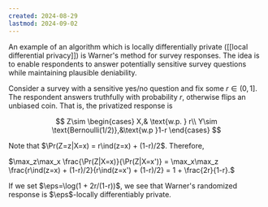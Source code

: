 ```yaml
---
created: 2024-08-29
lastmod: 2024-09-02
---
```


An example of an algorithm which is locally differentially private ([[local differential privacy]]) is Warner's method for survey responses. The idea is to enable respondents to answer potentially sensitive survey questions while maintaining plausible deniability. 

Consider a survey with a sensitive yes/no question and fix some $r\in(0,1]$. The respondent answers truthfully with probability $r$, otherwise flips an unbiased coin. That is, the privatized response is 

$$
Z\sim \begin{cases} X,& \text{w.p. } r\\ Y\sim \text{Bernoulli(1/2)},&\text{w.p }1-r
\end{cases}
$$

Note that $\Pr(Z=z|X=x) = r\ind(z=x) + (1-r)/2$. Therefore, 

$\max_z\max_x \frac{\Pr(Z|X=x)}{\Pr(Z|X=x')} = \max_x\max_z \frac{r\ind(z=x) + (1-r)/2}{r\ind(z=x') + (1-r)/2} = 1 + \frac{2r}{1-r}.$

If we set $\eps=\log(1 + 2r/(1-r))$, we see that Warner's randomized response is $\eps$-locally differentiably private. 
